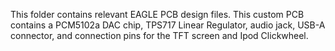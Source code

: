 This folder contains relevant EAGLE PCB design files. This custom PCB contains a PCM5102a DAC chip, TPS717 Linear Regulator, audio jack, USB-A connector, and connection pins for the TFT screen and Ipod Clickwheel.
